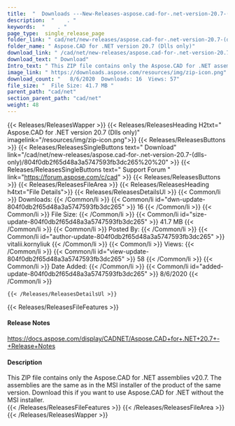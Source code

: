 ```yaml
---
title:  "  Downloads ---New-Releases-aspose.cad-for-.net-version-20.7-(dlls-only) . " 
description:  "    . " 
keywords:  "    . " 
page_type:  single_release_page
folder_link: " cad/net/new-releases/aspose.cad-for-.net-version-20.7-(dlls-only)/"
folder_name: " Aspose.CAD for .NET version 20.7 (Dlls only)"
download_link: " /cad/net/new-releases/aspose.cad-for-.net-version-20.7-(dlls-only)/804f0db2f65d48a3a5747593fb3dc265"
download_text: " Download"
Intro_text: " This ZIP file contains only the Aspose.CAD for .NET assemblies v20.7. The assemb..."
image_link: " https://downloads.aspose.com/resources/img/zip-icon.png"
download_count: "   8/6/2020  Downloads: 16  Views: 57"
file_size: "  File Size: 41.7 MB "
parent_path: "cad/net"
section_parent_path: "cad/net"
weight: 48 
---
```


{{< Releases/ReleasesWapper >}}
  {{< Releases/ReleasesHeading H2txt=" Aspose.CAD for .NET version 20.7 (Dlls only)" imagelink="/resources/img/zip-icon.png">}}
  {{< Releases/ReleasesButtons >}}
    {{< Releases/ReleasesSingleButtons text=" Download" link="/cad/net/new-releases/aspose.cad-for-.net-version-20.7-(dlls-only)/804f0db2f65d48a3a5747593fb3dc265%20%20" >}}
    {{< Releases/ReleasesSingleButtons text=" Support Forum " link="https://forum.aspose.com/c/cad" >}}
  {{< Releases/ReleasesButtons >}}
  {{< Releases/ReleasesFileArea >}}
    {{< Releases/ReleasesHeading h4txt="File Details">}}
    {{< Releases/ReleasesDetailsUl >}}
            {{< Common/li  >}} Downloads: {{< /Common/li >}} 
      {{< Common/li id="dwn-update-804f0db2f65d48a3a5747593fb3dc265" >}} 16 {{< /Common/li >}} 
      {{< Common/li  >}} File Size: {{< /Common/li >}} 
      {{< Common/li id="size-update-804f0db2f65d48a3a5747593fb3dc265" >}} 41.7 MB {{< /Common/li >}} 
      {{< Common/li  >}} Posted By: {{< /Common/li >}} 
      {{< Common/li id="author-update-804f0db2f65d48a3a5747593fb3dc265" >}} vitalii.kornyliuk {{< /Common/li >}} 
      {{< Common/li  >}} Views: {{< /Common/li >}} 
      {{< Common/li id="view-update-804f0db2f65d48a3a5747593fb3dc265" >}} 58 {{< /Common/li >}} 
      {{< Common/li  >}} Date Added: {{< /Common/li >}} 
      {{< Common/li id="added-update-804f0db2f65d48a3a5747593fb3dc265" >}} 8/6/2020 {{< /Common/li >}} 

    {{< /Releases/ReleasesDetailsUl >}}

  {{< Releases/ReleasesFileFeatures >}}
      <h4>Release Notes</h4><div><a href="https://docs.aspose.com/display/CADNET/Aspose.CAD+for+.NET+20.7+-+Release+Notes">https://docs.aspose.com/display/CADNET/Aspose.CAD+for+.NET+20.7+-+Release+Notes</a></div><h4>Description</h4><div class="HTMLDescription">This ZIP file contains only the Aspose.CAD for .NET assemblies v20.7. The assemblies are the same as in the MSI installer of the product of the same version. Download this if you want to use Aspose.CAD for .NET without the MSI installer.</div>
  {{< /Releases/ReleasesFileFeatures >}}
 {{< /Releases/ReleasesFileArea >}}
{{< /Releases/ReleasesWapper >}}


